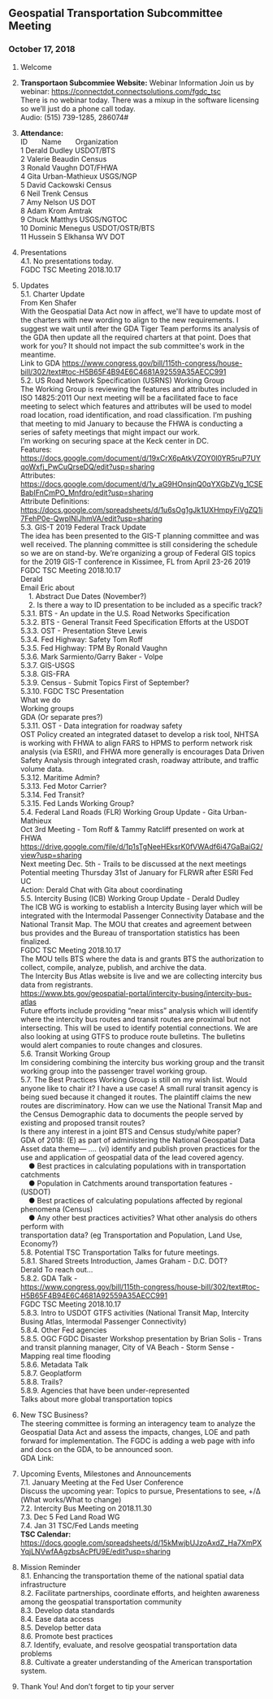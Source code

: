## Geospatial Transportation Subcommittee Meeting
### October 17, 2018

1. Welcome   

2. **Transportaon Subcommiee Website:** Webinar Information   Join us by webinar: https://connectdot.connectsolutions.com/fgdc_tsc   
There is no webinar today. There was a mixup in the software licensing so we’ll just do a phone
call today.   
Audio: (515) 739-1285, 286074#   

3. **Attendance:**   
ID &nbsp; &nbsp; &nbsp; Name &nbsp; &nbsp; &nbsp; Organization    
1 Derald Dudley USDOT/BTS    
2 Valerie Beaudin Census   
3 Ronald Vaughn DOT/FHWA   
4 Gita Urban-Mathieux USGS/NGP    
5 David Cackowski Census   
6 Neil Trenk Census    
7 Amy Nelson US DOT   
8 Adam Krom Amtrak   
9 Chuck Matthys USGS/NGTOC   
10 Dominic Menegus USDOT/OSTR/BTS    
11 Hussein S Elkhansa WV DOT    

4. Presentations   
4.1. No presentations today.   
FGDC TSC Meeting 2018.10.17   

5. Updates   
5.1. Charter Update   
From Ken Shafer   
With the Geospatial Data Act now in affect, we'll have to update most of the charters
with new wording to align to the new requirements. I suggest we wait until after the
GDA Tiger Team performs its analysis of the GDA then update all the required charters
at that point. Does that work for you? It should not impact the sub committee's work in
the meantime.   
Link to GDA  https://www.congress.gov/bill/115th-congress/house-bill/302/text#toc-H5B65F4B94E6C4681A92559A35AECC991   
5.2. US Road Network Specification (USRNS) Working Group   
The Working Group is reviewing the features and attributes included in ISO 14825:2011
Our next meeting will be a facilitated face to face meeting to select which features and
attributes will be used to model road location, road identification, and road classification.
I’m pushing that meeting to mid January to because the FHWA is conducting a series of safety
meetings that might impact our work.   
I’m working on securing space at the Keck center in DC.   
Features:   
https://docs.google.com/document/d/19xCrX6pAtkVZOY0l0YR5ruP7UYqoWxfj_PwCuQrseDQ/edit?usp=sharing   
Attributes:   
https://docs.google.com/document/d/1y_aG9HOnsjnQ0qYXGbZVg_1CSEBabIFnCmPO_Mnfdro/edit?usp=sharing   
Attribute Definitions:   
https://docs.google.com/spreadsheets/d/1u6sOg1gJk1UXHmpyFiVgZQ1i7FehP0e-QwpINlJhmVA/edit?usp=sharing   
5.3. GIS-T 2019 Federal Track Update   
The idea has been presented to the GIS-T planning committee and was well received.
The planning committee is still considering the schedule so we are on stand-by.
We’re organizing a group of Federal GIS topics for the 2019 GIS-T conference in Kissimee, FL
from April 23-26 2019  
FGDC TSC Meeting 2018.10.17   
Derald   
Email Eric about   
&nbsp; &nbsp; 1. Abstract Due Dates (November?)   
&nbsp; &nbsp; 2. Is there a way to ID presentation to be included as a specific track?   
5.3.1. BTS - An update in the U.S. Road Networks Specification   
5.3.2. BTS - General Transit Feed Specification Efforts at the USDOT   
5.3.3. OST - Presentation Steve Lewis   
5.3.4. Fed Highway: Safety Tom Roff   
5.3.5. Fed Highway: TPM By Ronald Vaughn   
5.3.6. Mark Sarmiento/Garry Baker - Volpe   
5.3.7. GIS-USGS   
5.3.8. GIS-FRA   
5.3.9. Census - Submit Topics First of September?   
5.3.10. FGDC TSC Presentation   
What we do   
Working groups   
GDA (Or separate pres?)   
5.3.11. OST - Data integration for roadway safety   
OST Policy created an integrated dataset to develop a risk tool, NHTSA is
working with FHWA to align FARS to HPMS to perform network risk analysis (via
ESRI), and FHWA more generally is encourages Data Driven Safety Analysis
through integrated crash, roadway attribute, and traffic volume data.   
5.3.12. Maritime Admin?   
5.3.13. Fed Motor Carrier?   
5.3.14. Fed Transit?   
5.3.15. Fed Lands Working Group?   
5.4. Federal Land Roads (FLR) Working Group Update - Gita Urban-Mathieux   
Oct 3rd Meeting - Tom Roff & Tammy Ratcliff presented on work at FHWA
https://drive.google.com/file/d/1p1sTgNeeHEksrK0fVWAdf6i47GaBaiG2/view?usp=sharing   
Next meeting Dec. 5th - Trails to be discussed at the next meetings   
Potential meeting Thursday 31st of January for FLRWR after ESRI Fed UC   
Action: Derald Chat with Gita about coordinating   
5.5. Intercity Busing (ICB) Working Group Update - Derald Dudley   
The ICB WG is working to establish a Intercity Busing layer which will be integrated with
the Intermodal Passenger Connectivity Database and the National Transit Map.
The MOU that creates and agreement between bus provides and the Bureau of
transportation statistics has been finalized.   
FGDC TSC Meeting 2018.10.17   
The MOU tells BTS where the data is and grants BTS the authorization to collect,
compile, analyze, publish, and archive the data.   
The Intercity Bus Atlas website is live and we are collecting intercity bus data from
registrants.   
https://www.bts.gov/geospatial-portal/intercity-busing/intercity-bus-atlas   
Future efforts include providing “near miss” analysis which will identify where the
intercity bus routes and transit routes are proximal but not intersecting. This will be
used to identify potential connections. We are also looking at using GTFS to produce
route bulletins. The bulletins would alert companies to route changes and closures.   
5.6. Transit Working Group   
Im considering combining the intercity bus working group and the transit working group
into the passenger travel working group.   
5.7. The Best Practices Working Group is still on my wish list. Would anyone like to chair it?
I have a use case! A small rural transit agency is being sued because it changed it routes.
The plaintiff claims the new routes are discriminatory. How can we use the National
Transit Map and the Census Demographic data to documents the people served by
existing and proposed transit routes?   
Is there any interest in a joint BTS and Census study/white paper?   
GDA of 2018: (E) as part of administering the National Geospatial Data Asset data
theme— …. (vi) identify and publish proven practices for the use and application of
geospatial data of the lead covered agency.   
&nbsp; &nbsp;  ● Best practices in calculating populations with in transportation catchments   
&nbsp; &nbsp;  ● Population in Catchments around transportation features - (USDOT)   
&nbsp; &nbsp;  ● Best practices of calculating populations affected by regional phenomena (Census)   
&nbsp; &nbsp;  ● Any other best practices activities? What other analysis do others perform with   
transportation data? (eg Transportation and Population, Land Use, Economy?)   
5.8. Potential TSC Transportation Talks for future meetings.   
5.8.1. Shared Streets Introduction, James Graham - D.C. DOT?   
Derald To reach out…   
5.8.2. GDA Talk -   
https://www.congress.gov/bill/115th-congress/house-bill/302/text#toc-H5B65F4B94E6C4681A92559A35AECC991   
FGDC TSC Meeting 2018.10.17   
5.8.3. Intro to USDOT GTFS activities (National Transit Map, Intercity Busing Atlas,
Intermodal Passenger Connectivity)   
5.8.4. Other Fed agencies   
5.8.5. OGC FGDC Disaster Workshop presentation by Brian Solis - Trans and transit
planning manager, City of VA Beach - Storm Sense - Mapping real time flooding   
5.8.6. Metadata Talk   
5.8.7. Geoplatform   
5.8.8. Trails?   
5.8.9. Agencies that have been under-represented   
Talks about more global transportation topics      

6. New TSC Business?   
The steering committee is forming an interagency team to analyze the Geospatial Data Act and
assess the impacts, changes, LOE and path forward for implementation. The FGDC is adding a
web page with info and docs on the GDA, to be announced soon.   
GDA Link:   

7. Upcoming Events, Milestones and Announcements   
7.1. January Meeting at the Fed User Conference   
Discuss the upcoming year: Topics to pursue, Presentations to see, +/Δ (What
works/What to change)   
7.2. Intercity Bus Meeting on 2018.11.30   
7.3. Dec 5 Fed Land Road WG   
7.4. Jan 31 TSC/Fed Lands meeting   
**TSC Calendar:** https://docs.google.com/spreadsheets/d/15kMwjbUJzoAxdZ_Ha7XmPXYqjLNVwfAAgzbsAcPfU9E/edit?usp=sharing      

8. Mission Reminder   
8.1. Enhancing the transportation theme of the national spatial data infrastructure   
8.2. Facilitate partnerships, coordinate efforts, and heighten awareness among the geospatial transportation community   
8.3. Develop data standards   
8.4. Ease data access   
8.5. Develop better data   
8.6. Promote best practices   
8.7. Identify, evaluate, and resolve geospatial transportation data problems   
8.8. Cultivate a greater understanding of the American transportation system.      

9. Thank You! And don’t forget to tip your server   

